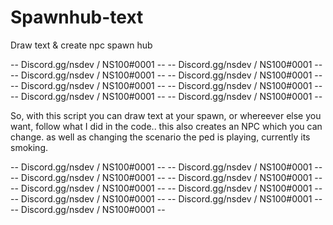 # Spawnhub-text
Draw text &amp; create npc spawn hub

-- Discord.gg/nsdev / NS100#0001 --
-- Discord.gg/nsdev / NS100#0001 --
-- Discord.gg/nsdev / NS100#0001 --
-- Discord.gg/nsdev / NS100#0001 --
-- Discord.gg/nsdev / NS100#0001 --
-- Discord.gg/nsdev / NS100#0001 --
-- Discord.gg/nsdev / NS100#0001 --
-- Discord.gg/nsdev / NS100#0001 --



So, with this script you can draw text at your spawn, or whereever else you want, follow what I did in the code.. this also creates an NPC which you can change. as well as changing the scenario the ped is playing, currently its smoking. 



-- Discord.gg/nsdev / NS100#0001 --
-- Discord.gg/nsdev / NS100#0001 --
-- Discord.gg/nsdev / NS100#0001 --
-- Discord.gg/nsdev / NS100#0001 --
-- Discord.gg/nsdev / NS100#0001 --
-- Discord.gg/nsdev / NS100#0001 --
-- Discord.gg/nsdev / NS100#0001 --
-- Discord.gg/nsdev / NS100#0001 --
-- Discord.gg/nsdev / NS100#0001 --
